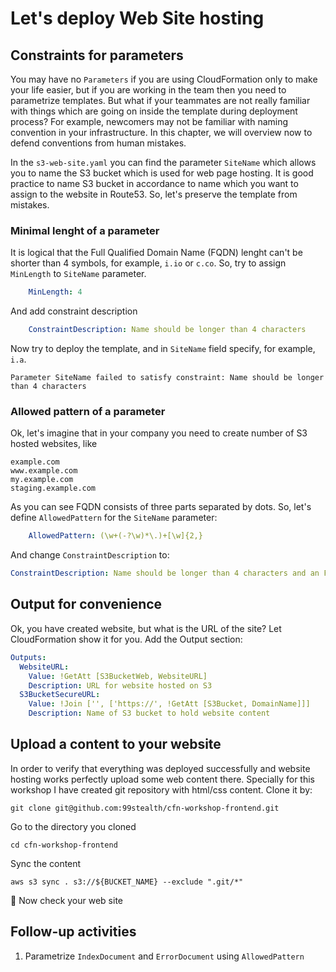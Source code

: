 # Let's deploy Web Site hosting

## Constraints for parameters

You may have no `Parameters` if you are using CloudFormation only to make your life easier, but if you are working in the team then you need to parametrize templates. But what if your teammates are not really familiar with things which are going on inside the template during deployment process? For example, newcomers may not be familiar with naming convention in your infrastructure. In this chapter, we will overview now to defend conventions from human mistakes.

In the `s3-web-site.yaml` you can find the parameter `SiteName` which allows you to name the S3 bucket which is used for web page hosting. It is good practice to name S3 bucket in accordance to name which you want to assign to the website in Route53. So, let's preserve the template from mistakes. 

### Minimal lenght of a parameter
It is logical that the Full Qualified Domain Name (FQDN) lenght can't be shorter than 4 symbols, for example, `i.io` or `c.co`.
So, try to assign `MinLength` to `SiteName` parameter.
```yaml
    MinLength: 4
```
And add constraint description
```yaml
    ConstraintDescription: Name should be longer than 4 characters
```
Now try to deploy the template, and in `SiteName` field specify, for example, `i.a`.
```
Parameter SiteName failed to satisfy constraint: Name should be longer than 4 characters
```

### Allowed pattern of a parameter
Ok, let's imagine that in your company you need to create number of S3 hosted websites, like
```
example.com
www.example.com
my.example.com
staging.example.com
```
As you can see FQDN consists of three parts separated by dots. So, let's define `AllowedPattern` for the `SiteName` parameter:
```yaml
    AllowedPattern: (\w+(-?\w)*\.)+[\w]{2,}
```
And change `ConstraintDescription` to:
```yaml
ConstraintDescription: Name should be longer than 4 characters and an FQDN should be like example.com or www.example.com
```

## Output for convenience
Ok, you have created website, but what is the URL of the site? Let CloudFormation show it for you. Add the Output section:
```yaml
Outputs:
  WebsiteURL:
    Value: !GetAtt [S3BucketWeb, WebsiteURL]
    Description: URL for website hosted on S3
  S3BucketSecureURL:
    Value: !Join ['', ['https://', !GetAtt [S3Bucket, DomainName]]]
    Description: Name of S3 bucket to hold website content
```

## Upload a content to your website
In order to verify that everything was deployed successfully and website hosting works perfectly upload some web content there. Specially for this workshop I have created git repository with html/css content. Clone it by:
```
git clone git@github.com:99stealth/cfn-workshop-frontend.git
```
Go to the directory you cloned
```
cd cfn-workshop-frontend
```
Sync the content
```
aws s3 sync . s3://${BUCKET_NAME} --exclude ".git/*"
```

:clap: Now check your web site

## Follow-up activities
1. Parametrize `IndexDocument` and `ErrorDocument` using `AllowedPattern`